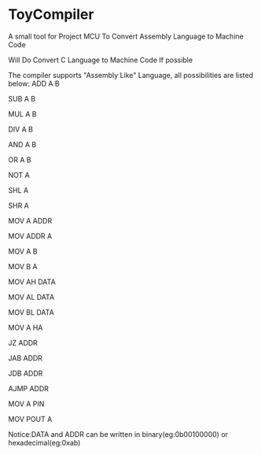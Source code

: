 # ToyCompiler
A small tool for Project MCU
To
Convert Assembly Language to Machine Code

Will Do
Convert C Language to Machine Code 
If possible 

The compiler supports "Assembly Like" Language, all possibilities are listed below:
ADD A B

SUB A B

MUL A B

DIV A B

AND A B 

OR A B 

NOT A 

SHL A

SHR A

MOV A ADDR

MOV ADDR A

MOV A B

MOV B A

MOV AH DATA

MOV AL DATA

MOV BL DATA

MOV A HA

JZ ADDR

JAB ADDR

JDB ADDR

AJMP ADDR

MOV A PIN

MOV POUT A

Notice:DATA and ADDR can be written in binary(eg:0b00100000) or hexadecimal(eg:0xab)


